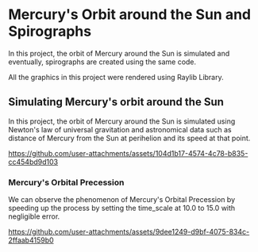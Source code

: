 # Mercury's Orbit around the Sun and Spirographs

In this project, the orbit of Mercury around the Sun is simulated and eventually, spirographs are created using the same code. 

All the graphics in this project were rendered using Raylib Library.


## Simulating Mercury's orbit around the Sun

In this project, the orbit of Mercury around the Sun is simulated using Newton's law of universal gravitation and astronomical data such as distance of Mercury from the Sun at perihelion and its speed at that point. 

https://github.com/user-attachments/assets/104d1b17-4574-4c78-b835-cc454bd9d103

### Mercury's Orbital Precession

We can observe the phenomenon of Mercury's Orbital Precession by speeding up the process by setting the time_scale at 10.0 to 15.0 with negligible error.


https://github.com/user-attachments/assets/9dee1249-d9bf-4075-834c-2ffaab4159b0



